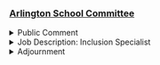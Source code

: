 ### [Arlington School Committee](https://www.youtube.com/watch?v=GeTsYPCoSIc)

<details><summary>Public Comment</summary> 
<details><summary>	 Kirsi Allison Ampe - 51</summary>

> So we start with public comment. I see someone who's name is please, Sharon. If you're here for public comment, can you raise your hand. Your virtual hand. Okay. I'm not seeing a virtual hand raised and I don't see any other attendees. So I'm assuming there is no public comment.
</details></details>
<details><summary>Job Description:  Inclusion Specialist</summary> 
<details><summary>	 Kirsi Allison Ampe - 19</summary>

> So now we go on, Dr. Do you want to talk about the position that we're here to approve.
</details>
<details><summary>	 Elizabeth Homan - 679</summary>

> Sure. So, typically, it is not a practice that I would like to have happen very often that we're bringing a job description to you at this point in the year. And I'm not sure that we're thinking about launching a new school year and a new budget cycle. However, I've been in conversations with the Thompson team since last year and all of you about the class sizes there and the fact that they are spatially constrained. And I'm not sure that we're thinking about launching a new school year and a new budget cycle. And the fact that we're thinking about launching a new school year and a new budget cycle. And I'm not sure that we're thinking about launching a new school year and a new budget cycle. The more she sort of weighed out her options, the more she really thought it would be best if she had four sections per grade level so that's what they have moved forward with in planning for this year. And so, so this role is coming from me asking them what additional support, do you feel would be the most useful in addressing what are some larger class sizes particularly in grade two, but also a grade one. And they spoke about that at length they talked about whether they would like an additional social worker they talked about an additional sped liaison but they have actually added a couple sped liaisons over the past couple of years, and didn't feel like that was the immediate need, this is the position they came up with, and it's instead of for example what we've done in the past which is adding teaching assistants to the two grade levels where there are larger class sizes. And I like this better than adding to, we are adding a teaching assistant at Thompson but I like this as well. Better than that because I would always rather have licensed professionals, particularly dual licensed professionals which is what this requires. For students and teachers. So essentially what this role is this inclusion specialist role it's in your materials would be a dual licensed individual would focus their attention on some of our lower grades where there are larger class sizes at Thompson, and is there to work directly with teachers and provide additional support in the classroom from a licensed professional where and when it is needed. They might do longer cycles if there are particular student needs that require that with one teacher in one section they may drift between sections, I would work with Karen on a design for how this would be utilized and we would track some data over the course of the year to see if it's a useful role to have in the system. This is a role that we've considered in the past and that actually Allison has some funds in special education to consider doing for district level as well. It's one that's been on the, the proposal block for budget but that hasn't made it to the final proposal that has come to all of you. So it is something we've thought about in the past it's just not something that has come directly to you. I'm happy to try to answer any other questions for it Karen would have been here but she has been spending some time with family this past week so she'd be better equipped to answer questions but I can of course, bring any back to her and answer them. The reason also that we're bringing this to you in a meeting. Now, virtually, is because she has some folks she thinks could be potentially interested in it wouldn't want them to start in a classroom with their students and then switch to another role, and have to backfill the teaching role so we'd love to post this swiftly if we can. Also, this has been shared with Julie keys, and we've made some revisions based on some feedback from the AA. I'll stop talking and take any questions.
</details>
<details><summary>	 Kirsi Allison Ampe - 53</summary>

> Okay. Anyone have any questions. Raise your virtual hands or real hands I can see everybody pretty much I think. Okay, I see no hands raised. I'll ask a couple questions. What is the doctor home and what is the class sizes that we're talking about for grades one and two at Thompson.
</details>
<details><summary>	 Elizabeth Homan - 56</summary>

> Yeah, so I don't have the draft rosters that they have in front of me I have the enrollment report that I sent to all of you, I think last week. Right now class average size in kindergarten is 20 class average size in grade one is 22.5 and average size in grade two is 24.5.
</details>
<details><summary>	 Kirsi Allison Ampe - 39</summary>

> Okay. And could you just very quickly walk us through, like a day in the life of this teacher and how they would be interacting with the students and especially with grade two where the class sizes are large.
</details>
<details><summary>	 Elizabeth Homan - 688</summary>

> So I would imagine this person would be attending all of grade to say ace meetings and doing planning with the teachers which is where a lot of the planning happens during that planning would probably be making a plan with the teachers to either take small groups they could take small groups from multiple classrooms, for example, if there was some need to have additional reading groups at that grade level. They could, if there was a space available take a group of students to do an add on to a lesson from a curriculum, for example, if there was, I mean they we have reading interventionists and math interventions but when you have bigger class says or class sizes. Sometimes you stretch that resource a little bit so this person could step in to provide that kind of support, or they could be in a classroom with a teacher for a whole day if there is a particular set of student needs that requires some more intensive support in that particular classroom. It's similar in concept to coaching but it's not meant that way because it's supposed to be directly student facing, but it is sort of a support for teachers where they need it on instructional things that are happening at the moment so there's some flexibility for assignment. And that's part of what I need to work out with Karen is to make sure that she has a clear sense of what this role is and is not doing so that it's not useless and it's not just a substitute. If they work closely with grade two, also, which they should be. If one of those teachers were to be out it provides a far more seamless ability to backfill an absence in that grade where they're working closely with them but I wouldn't want this person to be somebody who subs for whichever teacher is out that is not the intent of this role. It is the intent of this role that they are working closely with those first and second grade levels. Also, they'd be doing some, we have SST teams at Thompson and they would be working tightly with the SST team which is a team that when there are concerns about a student gets together to talk about the concerns look at the data surrounding that and come up with a plan for addressing whatever it is the learning challenges so they might be involved in implementation of whatever the plan is that comes out of SST. Okay, and you had mentioned that they might do small group pull outs. If space was available and I'm just wondering, where would the space be and is there actually space available. We've been trying to do more push in small groups it does constrain the space of the room sometimes that doesn't quite work but you could also, if you said had say five different reading groups that you wanted to provide some level of intervention or expansion to during a reading block. You could have one classroom have two groups in it, and then the other classrooms have other groups in it and you can, and we've been working on getting the elementary schedules a little more block so that say everybody's doing reading at the same time, because that gives flexibility for additional service providers to put groups together from two classrooms into a different space. But the more of that push in we can do I mean it says in the job description that the goal of this is to keep students in the classroom more. So I would imagine small groups in the classroom, more often than pull out, but if we did need to do a pull out. Sometimes the multi purpose room is free, it's relatively rare during the day at Thompson but there are times, the library sometimes is open so you can pull a small group into the library. They have a couple other small spaces they've made by cutting some classrooms into small intervention spaces that could also potentially be used as needed.
</details>
<details><summary>	 Kirsi Allison Ampe - 90</summary>

> Okay, thank you. Anyone else have any other questions, comments, concerns. Any, any hands or any thing. Okay. So, can I have a motion to approve this as presented. Second. I didn't hear who it was second is it was. Okay, so the motion was made by Mr film and seconded by Miss extant any further discussion. Okay, all in favor, this is a roll call vote. Miss Morgan. Yes. Mr film in. Yes. Miss extant. Yes. Miss Gettleson. Yes. And I will also vote yes. So that passes 500.
</details></details>
<details><summary>Adjournment</summary> 
<details><summary>	 Kirsi Allison Ampe - 132</summary>

> I think that's everything that we have on this agenda. So, barring that we are done, and we will return on August 30, I think. Sorry. Yeah. Okay. Miss Fernandez Africa to first introduce you and also see, did you have anything you wanted to say about this. No. Sounds good from our end. Okay. So that's it. Can I have a motion to adjourn. Second. Okay, motion to adjourn by Mr film and seconded by Miss extant voice roll call vote Miss Morgan. Yes. Mr film in. Can't hear you Mr film in. Yes, sorry. Yes. Can you hear me now. Yep. Okay. Okay, Miss extant. Yes. Okay, Miss Gettleson. Yes. And I also vote yes and I declare the meeting adjourned. Thank you. Okay, thank you. Thank you. Thank you.
</details></details>